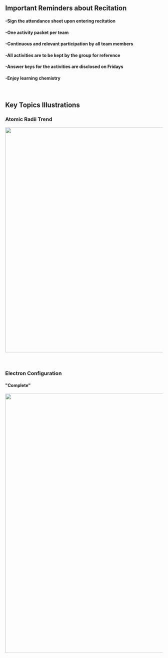 

## Important Reminders about Recitation
#### -Sign the attendance sheet upon entering recitation
#### -One activity packet per team
#### -Continuous and relevant participation by all team members 
#### -All activities are to be kept by the group for reference
#### -Answer keys for the activities are disclosed on Fridays
#### -Enjoy learning chemistry 

<br/>

## Key Topics Illustrations
### Atomic Radii Trend

<img src="https://user-images.githubusercontent.com/80379208/197643070-0d1755be-0e13-498f-82bd-78ebf7e0f120.png" width="1500" height="720">
<br/>
<br/>
<br/>

### Electron Configuration 
#### "Complete"
<img src="https://user-images.githubusercontent.com/80379208/198181898-8fdfd25d-0b68-42a6-9747-49dceb6b1986.png" width="790" height="830">





